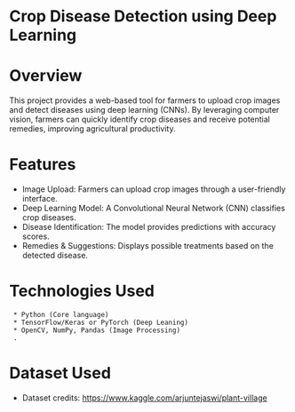 # Crop Disease Detection using Deep Learning
# Overview
This project provides a web-based tool for farmers to upload crop images and detect diseases using deep learning (CNNs). By leveraging computer vision, farmers can quickly identify crop diseases and receive potential remedies, improving agricultural productivity.

# Features
 * Image Upload: Farmers can upload crop images through a user-friendly interface.
 *  Deep Learning Model: A Convolutional Neural Network (CNN) classifies crop diseases.
 *  Disease Identification: The model provides predictions with accuracy scores.
 *  Remedies & Suggestions: Displays possible treatments based on the detected disease.

# Technologies Used
     * Python (Core language)    
     * TensorFlow/Keras or PyTorch (Deep Leaning)
     * OpenCV, NumPy, Pandas (Image Processing)
     .
# Dataset Used
   * Dataset credits: https://www.kaggle.com/arjuntejaswi/plant-village
